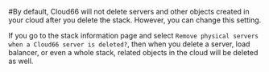 <!-- post: -->


#By default, Cloud66 will not delete servers and other objects created in your cloud after you delete the stack. However, you can change this setting.

If you go to the stack information page and select `Remove physical servers when a Cloud66 server is deleted?`, then when you delete a server, load balancer, or even a whole stack, related objects in the cloud will be deleted as well.




